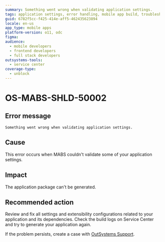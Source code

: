 ```yaml
---
summary: Something went wrong when validating application settings.
tags: application settings, error handling, mobile app build, troubleshooting, support
guid: 6782f5cc-f425-414e-aff5-462435623894
locale: en-us
app_type: mobile apps
platform-version: o11, odc
figma:
audience:
  - mobile developers
  - frontend developers
  - full stack developers
outsystems-tools:
  - service center
coverage-type:
  - unblock
---
```


# OS-MABS-SHLD-50002

## Error message

`Something went wrong when validating application settings.`

## Cause

This error occurs when MABS couldn't validate some of your application settings.

## Impact

The application package can't be generated.

## Recommended action

Review and fix all settings and extensibility configurations related to your application and its dependencies.
Check the build logs on Service Center and try to generate your application again.

If the problem persists, create a case with [OutSystems Support](https://www.outsystems.com/support/portal/open-support-case?ErrorCode=OS-MABS-SHLD-50002).
